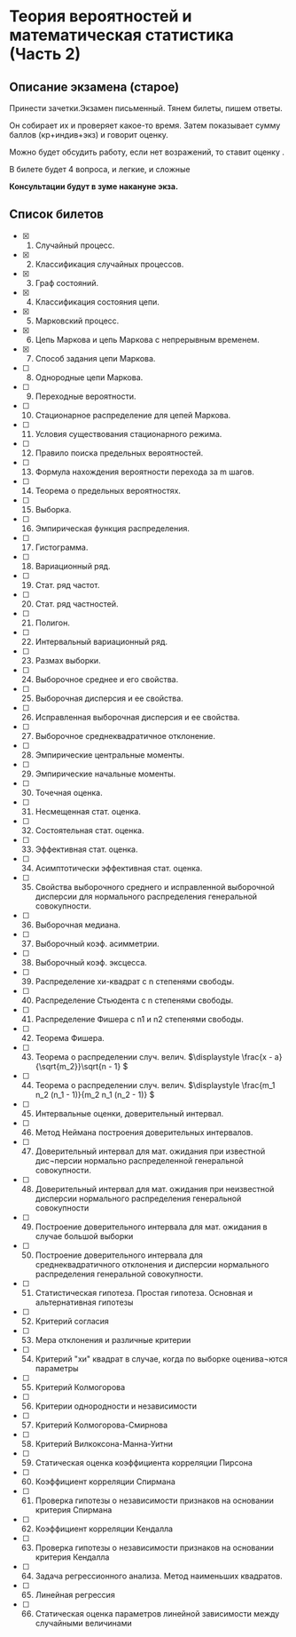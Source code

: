 # Теория вероятностей и математическая статистика (Часть 2)

## Описание экзамена (старое)
Принести зачетки.Экзамен письменный. Тянем билеты, пишем ответы.

Он собирает их и проверяет какое-то время. Затем показывает сумму баллов (кр+индив+экз) и говорит оценку.

Можно будет обсудить работу, если нет возражений, то ставит оценку .

В билете будет 4 вопроса, и легкие, и сложные

**Консультации будут в зуме накануне экза.**

## Список билетов

- [x] 1. Случайный процесс.
- [x] 2. Классификация случайных процессов.
- [x] 3. Граф состояний.
- [x] 4. Классификация состояния цепи.
- [x] 5. Марковский процесс.
- [x] 6. Цепь Маркова и цепь Маркова с непрерывным временем.
- [x] 7. Способ задания цепи Маркова.
- [ ] 8. Однородные цепи Маркова.
- [ ] 9. Переходные вероятности.
- [ ] 10.	Стационарное распределение для цепей Маркова.
- [ ] 11. Условия существования стационарного режима.
- [ ] 12.	Правило поиска предельных вероятностей.
- [ ] 13.	Формула нахождения вероятности перехода за  m шагов.
- [ ] 14.	Теорема о предельных вероятностях.
- [ ] 15.	Выборка.
- [ ] 16.	Эмпирическая функция распределения.
- [ ] 17.	Гистограмма.
- [ ] 18.	Вариационный ряд.
- [ ] 19.	Стат. ряд частот.
- [ ] 20.	Стат. ряд частностей.
- [ ] 21.	Полигон.
- [ ] 22.	Интервальный вариационный ряд.
- [ ] 23.	Размах выборки.
- [ ] 24.	Выборочное среднее и его свойства.
- [ ] 25.	Выборочная дисперсия и ее свойства.
- [ ] 26.	Исправленная выборочная дисперсия и ее свойства.
- [ ] 27.	Выборочное среднеквадратичное отклонение.
- [ ] 28.	Эмпирические центральные моменты. 
- [ ] 29.	Эмпирические начальные моменты.
- [ ] 30.	Точечная оценка.
- [ ] 31.	Несмещенная стат. оценка.
- [ ] 32.	Состоятельная стат. оценка.
- [ ] 33.	Эффективная стат. оценка.
- [ ] 34.	Асимптотически эффективная стат. оценка.
- [ ] 35.	Свойства выборочного среднего и исправленной выборочной дисперсии для нормального распределения генеральной совокупности. 
- [ ] 36.	Выборочная медиана.
- [ ] 37.	Выборочный коэф. асимметрии.
- [ ] 38.	Выборочный коэф. эксцесса.
- [ ] 39.	Распределение хи-квадрат с n степенями свободы.
- [ ] 40.	Распределение Стьюдента с n степенями свободы.
- [ ] 41.	Распределение Фишера с n1 и n2 степенями свободы. 
- [ ] 42.	Теорема Фишера.
- [ ] 43.	Теорема о распределении случ. велич. $\displaystyle  \frac{x - a}{\sqrt{m_2}}\sqrt{n - 1} $
- [ ] 44.	Теорема о распределении случ. велич. $\displaystyle  \frac{m_1 n_2 (n_1 - 1)}{m_2 n_1 (n_2 - 1)} $
- [ ] 45.	Интервальные оценки, доверительный интервал.
- [ ] 46.	Метод Неймана построения доверительных интервалов.
- [ ] 47.	Доверительный интервал для мат. ожидания при известной дис¬персии нормально распределенной генеральной совокупности.
- [ ] 48.	Доверительный интервал для мат. ожидания при неизвестной дисперсии нормального распределения генеральной совокупности
- [ ] 49.	Построение доверительного интервала для мат. ожидания в случае большой выборки
- [ ] 50.	Построение доверительного интервала для среднеквадратичного отклонения и дисперсии нормального распределения генеральной совокупности.
- [ ] 51.	Статистическая гипотеза. Простая гипотеза. Основная и альтернативная гипотезы
- [ ] 52.	Критерий согласия
- [ ] 53.	Мера отклонения и различные критерии
- [ ] 54.	Критерий "хи" квадрат в случае, когда по выборке оценива¬ются параметры
- [ ] 55.	Критерий Колмогорова
- [ ] 56.	Критерии однородности и независимости
- [ ] 57.	Критерий Колмогорова-Смирнова 
- [ ] 58.	Критерий Вилкоксона-Манна-Уитни
- [ ] 59.	Статическая оценка коэффициента корреляции Пирсона
- [ ] 60. Коэффициент корреляции Спирмана
- [ ] 61. Проверка гипотезы о независимости признаков на основании критерия Спирмана
- [ ] 62. Коэффициент корреляции Кендалла
- [ ] 63. Проверка гипотезы о независимости признаков на основании критерия Кендалла
- [ ] 64. Задача регрессионного анализа. Метод наименьших квадратов.
- [ ] 65. Линейная регрессия
- [ ] 66. Статическая оценка параметров линейной зависимости между случайными величинами 
